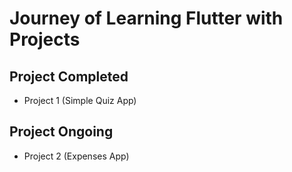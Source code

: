 # Journey of Learning Flutter with Projects
## Project Completed
- Project 1 (Simple Quiz App)
## Project Ongoing
- Project 2 (Expenses App)
